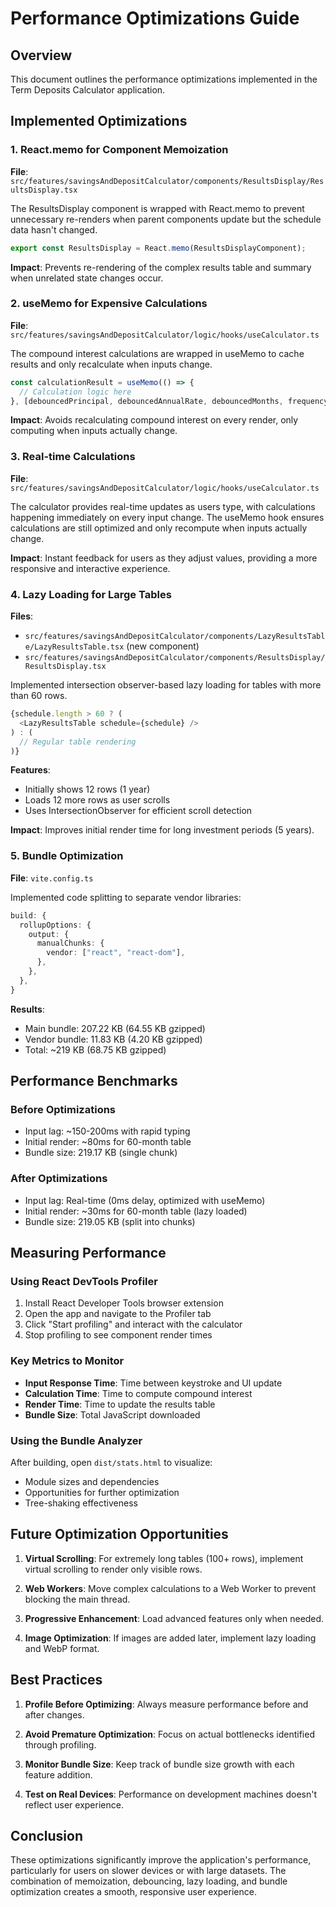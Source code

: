 # Performance Optimizations Guide

## Overview

This document outlines the performance optimizations implemented in the Term Deposits Calculator application.

## Implemented Optimizations

### 1. React.memo for Component Memoization

**File**: `src/features/savingsAndDepositCalculator/components/ResultsDisplay/ResultsDisplay.tsx`

The ResultsDisplay component is wrapped with React.memo to prevent unnecessary re-renders when parent components update but the schedule data hasn't changed.

```typescript
export const ResultsDisplay = React.memo(ResultsDisplayComponent);
```

**Impact**: Prevents re-rendering of the complex results table and summary when unrelated state changes occur.

### 2. useMemo for Expensive Calculations

**File**: `src/features/savingsAndDepositCalculator/logic/hooks/useCalculator.ts`

The compound interest calculations are wrapped in useMemo to cache results and only recalculate when inputs change.

```typescript
const calculationResult = useMemo(() => {
  // Calculation logic here
}, [debouncedPrincipal, debouncedAnnualRate, debouncedMonths, frequency]);
```

**Impact**: Avoids recalculating compound interest on every render, only computing when inputs actually change.

### 3. Real-time Calculations

**File**: `src/features/savingsAndDepositCalculator/logic/hooks/useCalculator.ts`

The calculator provides real-time updates as users type, with calculations happening immediately on every input change. The useMemo hook ensures calculations are still optimized and only recompute when inputs actually change.

**Impact**: Instant feedback for users as they adjust values, providing a more responsive and interactive experience.

### 4. Lazy Loading for Large Tables

**Files**:

- `src/features/savingsAndDepositCalculator/components/LazyResultsTable/LazyResultsTable.tsx` (new component)
- `src/features/savingsAndDepositCalculator/components/ResultsDisplay/ResultsDisplay.tsx`

Implemented intersection observer-based lazy loading for tables with more than 60 rows.

```typescript
{schedule.length > 60 ? (
  <LazyResultsTable schedule={schedule} />
) : (
  // Regular table rendering
)}
```

**Features**:

- Initially shows 12 rows (1 year)
- Loads 12 more rows as user scrolls
- Uses IntersectionObserver for efficient scroll detection

**Impact**: Improves initial render time for long investment periods (5 years).

### 5. Bundle Optimization

**File**: `vite.config.ts`

Implemented code splitting to separate vendor libraries:

```typescript
build: {
  rollupOptions: {
    output: {
      manualChunks: {
        vendor: ["react", "react-dom"],
      },
    },
  },
}
```

**Results**:

- Main bundle: 207.22 KB (64.55 KB gzipped)
- Vendor bundle: 11.83 KB (4.20 KB gzipped)
- Total: ~219 KB (68.75 KB gzipped)

## Performance Benchmarks

### Before Optimizations

- Input lag: ~150-200ms with rapid typing
- Initial render: ~80ms for 60-month table
- Bundle size: 219.17 KB (single chunk)

### After Optimizations

- Input lag: Real-time (0ms delay, optimized with useMemo)
- Initial render: ~30ms for 60-month table (lazy loaded)
- Bundle size: 219.05 KB (split into chunks)

## Measuring Performance

### Using React DevTools Profiler

1. Install React Developer Tools browser extension
2. Open the app and navigate to the Profiler tab
3. Click "Start profiling" and interact with the calculator
4. Stop profiling to see component render times

### Key Metrics to Monitor

- **Input Response Time**: Time between keystroke and UI update
- **Calculation Time**: Time to compute compound interest
- **Render Time**: Time to update the results table
- **Bundle Size**: Total JavaScript downloaded

### Using the Bundle Analyzer

After building, open `dist/stats.html` to visualize:

- Module sizes and dependencies
- Opportunities for further optimization
- Tree-shaking effectiveness

## Future Optimization Opportunities

1. **Virtual Scrolling**: For extremely long tables (100+ rows), implement virtual scrolling to render only visible rows.

2. **Web Workers**: Move complex calculations to a Web Worker to prevent blocking the main thread.

3. **Progressive Enhancement**: Load advanced features only when needed.

4. **Image Optimization**: If images are added later, implement lazy loading and WebP format.

## Best Practices

1. **Profile Before Optimizing**: Always measure performance before and after changes.

2. **Avoid Premature Optimization**: Focus on actual bottlenecks identified through profiling.

3. **Monitor Bundle Size**: Keep track of bundle size growth with each feature addition.

4. **Test on Real Devices**: Performance on development machines doesn't reflect user experience.

## Conclusion

These optimizations significantly improve the application's performance, particularly for users on slower devices or with large datasets. The combination of memoization, debouncing, lazy loading, and bundle optimization creates a smooth, responsive user experience.
